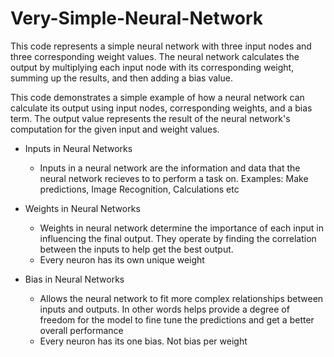 # Very-Simple-Neural-Network
This code represents a simple neural network with three input nodes and three corresponding weight values. 
The neural network calculates the output by multiplying each input node with its corresponding weight, summing up the results, and then adding a bias value.

This code demonstrates a simple example of how a neural network can calculate its output using input nodes, corresponding weights, 
and a bias term. The output value represents the result of the neural network's computation for the given input and weight values.

- Inputs in Neural Networks
    - Inputs in a neural network are the information and data that the neural network recieves to to perform a task on.
          Examples: Make predictions, Image Recognition, Calculations etc

- Weights in Neural Networks
    - Weights in neural network determine the importance of each input in influencing the final output. They operate
      by finding the correlation between the inputs to help get the best output.
    - Every neuron has its own unique weight

- Bias in Neural Networks
    - Allows the neural network to fit more complex relationships between inputs and outputs. In other words helps
      provide a degree of freedom for the model to fine tune the predictions and get a better overall performance
    - Every neuron has its one bias. Not bias per weight
      
    
